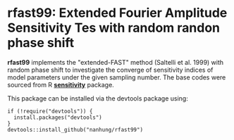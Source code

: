 # rfast99: Extended Fourier Amplitude Sensitivity Tes with random randon phase shift

**rfast99** implements the "extended-FAST" method (Saltelli et al. 1999) with random phase shift to investigate the converge of sensitivity indices of model parameters under the given sampling number. The base codes were sourced from R [**sensitivity**](https://cran.r-project.org/web/packages/sensitivity/index.html) package.

This package can be installed via the devtools package using:  
```
if (!require("devtools")) {
  install.packages("devtools")
}
devtools::install_github("nanhung/rfast99")
```
